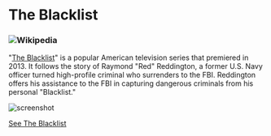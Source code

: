 # The Blacklist

### ![Wikipedia](https://img.shields.io/badge/Wikipedia-%23000000.svg?style=for-the-badge&logo=wikipedia&logoColor=white)
"[The Blacklist](https://en.wikipedia.org/wiki/The_Blacklist)" is a popular American television series that premiered in 2013. It follows the story of Raymond "Red" Reddington, a former U.S. Navy officer turned high-profile criminal who surrenders to the FBI. Reddington offers his assistance to the FBI in capturing dangerous criminals from his personal "Blacklist."

![screenshot](https://ik.imagekit.io/ivw8jbdbt/TBLX/screenshots/screenshot.jpg)

[See The Blacklist](https://tblx.vercel.app/the-blacklist)